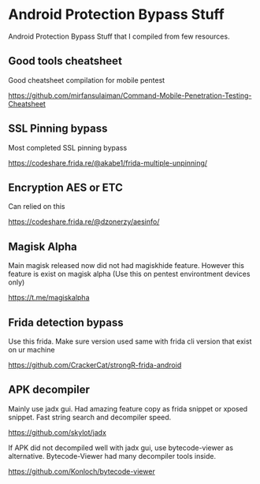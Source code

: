 # Android Protection Bypass Stuff
Android Protection Bypass Stuff that I compiled from few resources.

## Good tools cheatsheet

Good cheatsheet compilation for mobile pentest

https://github.com/mirfansulaiman/Command-Mobile-Penetration-Testing-Cheatsheet


## SSL Pinning bypass

Most completed SSL pinning bypass

https://codeshare.frida.re/@akabe1/frida-multiple-unpinning/


## Encryption AES or ETC

Can relied on this

https://codeshare.frida.re/@dzonerzy/aesinfo/


## Magisk Alpha

Main magisk released now did not had magiskhide feature. However this feature is exist on magisk alpha (Use this on pentest environtment devices only)

https://t.me/magiskalpha


## Frida detection bypass

Use this frida. Make sure version used same with frida cli version that exist on ur machine

https://github.com/CrackerCat/strongR-frida-android

## APK decompiler

Mainly use jadx gui. Had amazing feature copy as frida snippet or xposed snippet. Fast string search and decompiler speed.

https://github.com/skylot/jadx

If APK did not decompiled well with jadx gui, use bytecode-viewer as alternative. Bytecode-Viewer had many decompiler tools inside.

https://github.com/Konloch/bytecode-viewer
